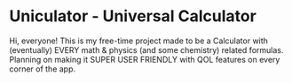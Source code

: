 # Uniculator - Universal Calculator
Hi, everyone! This is my free-time project made to be a Calculator with (eventually) EVERY math & physics (and some chemistry) related formulas. Planning on making it SUPER USER FRIENDLY with QOL features on every corner of the app.
